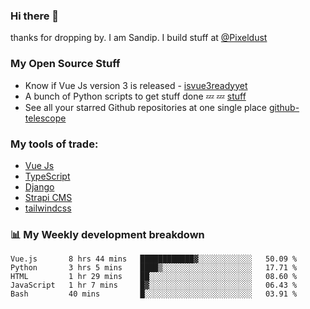 ### Hi there 👋

thanks for dropping by.
I am Sandip. I build stuff at [@Pixeldust](github.com/pixeldust-in/)

###  **My Open Source Stuff**

 - Know if Vue Js version 3 is released -  [isvue3readyyet](https://github.com/sandiprb/isvue3readyyet)
 - A bunch of Python scripts to get stuff done 💤 💤 [stuff](https://github.com/sandiprb/stuff)
 - See all your starred Github repositories at one single place [github-telescope](https://github.com/sandiprb/github-telescope)



###  **My tools of trade:**
 - [Vue Js](https://github.com/vuejs/vue/)
 - [TypeScript](https://github.com/microsoft/TypeScript)
 - [Django](github.com/django/django)
 - [Strapi CMS](github.com/strapi/strapi)
 - [tailwindcss](https://github.com/tailwindlabs/tailwindcss)


###  📊 **My Weekly development breakdown**
<!--START_SECTION:waka-->
```text
Vue.js       8 hrs 44 mins   ████████████▓░░░░░░░░░░░░   50.09 % 
Python       3 hrs 5 mins    ████▒░░░░░░░░░░░░░░░░░░░░   17.71 % 
HTML         1 hr 29 mins    ██░░░░░░░░░░░░░░░░░░░░░░░   08.60 % 
JavaScript   1 hr 7 mins     █▓░░░░░░░░░░░░░░░░░░░░░░░   06.43 % 
Bash         40 mins         █░░░░░░░░░░░░░░░░░░░░░░░░   03.91 % 
```
<!--END_SECTION:waka-->
